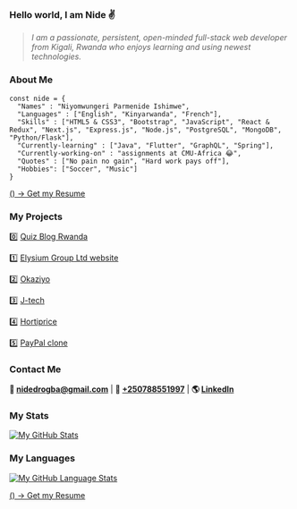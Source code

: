 ### Hello world, I am Nide ✌

> *I am a passionate, persistent, open-minded full-stack web developer from Kigali, Rwanda who enjoys learning and using newest technologies.*

### About Me

```
const nide = {
  "Names" : "Niyomwungeri Parmenide Ishimwe",
  "Languages" : ["English", "Kinyarwanda", "French"],
  "Skills" : ["HTML5 & CSS3", "Bootstrap", "JavaScript", "React & Redux", "Next.js", "Express.js", "Node.js", "PostgreSQL", "MongoDB", "Python/Flask"],
  "Currently-learning" : ["Java", "Flutter", "GraphQL", "Spring"],
  "Currently-working-on" : "assignments at CMU-Africa 😂",
  "Quotes" : ["No pain no gain", "Hard work pays off"],
  "Hobbies": ["Soccer", "Music"]
}
``` 

[() -> Get my Resume](https://github.com/Nide17/Nide17/files/7738432/Niyomwungeri.Dev.Resume.17.12.2021.pdf)

### My Projects

0️⃣ [Quiz Blog Rwanda](http://www.quizblog.rw)

1️⃣ [Elysium Group Ltd website](https://www.elysiumgroup.org) 

2️⃣ [Okaziyo](https://www.okaziyo.com)

3️⃣ [J-tech](https://j-tech.vercel.app)

4️⃣ [Hortiprice](http://hortiprice.herokuapp.com) 

5️⃣ [PayPal clone](http://paypal2.herokuapp.com)

### Contact Me

**💌 [nidedrogba@gmail.com](nidedrogba@gmail.com)** | 
**📱 [+250788551997](+250788551997)** | 
**🌎 [LinkedIn](https://www.linkedin.com/in/niyomwungeri-parmenide-ishimwe-1a5394123/)**

### My Stats

[![My GitHub Stats](https://github-readme-stats.vercel.app/api/?username=nide17&count_private=true&theme=tokyonight&showicons=true)]()

### My Languages

[![My GitHub Language Stats](https://github-readme-stats.vercel.app/api/top-langs/?username=nide17&langs_count=5&theme=tokyonight)]()


[() -> Get my Resume](https://github.com/Nide17/Nide17/files/7738432/Niyomwungeri.Dev.Resume.17.12.2021.pdf)

